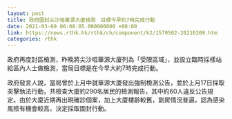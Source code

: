 ```yaml
---
layout: post
title: 政府圍封尖沙咀華源大廈檢測　目標今早約7時完成行動
date: 2021-03-09 06:08:05.000000000 +08:00
link: https://news.rthk.hk/rthk/ch/component/k2/1579502-20210309.htm
categories: rthk
---
```


政府再度封區檢測，昨晚將尖沙咀華源大廈列為「受限區域」，並設立臨時採樣站給區內人士做檢測，當局目標是在今早大約7時完成行動。

政府發言人說，當局曾於上月中就華源大廈發出強制檢測公告，並於上月17日採取突擊執法行動，共檢查大廈約290名居民的檢測報告，其中約60人違反公告規定。由於大廈近期再出現確診個案，加上大廈樓齡較舊，劏房情況普遍，認為感染風險有機會較高，決定採取圍封行動。

